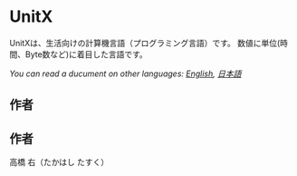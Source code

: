 UnitX
===

UnitXは、生活向けの計算機言語（プログラミング言語）です。
数値に単位(時間、Byte数など)に着目した言語です。

*You can read a ducument on other languages: [English](README.md), [日本語](README.ja.md)*


## 作者

## 作者
高橋 右（たかはし たすく）
